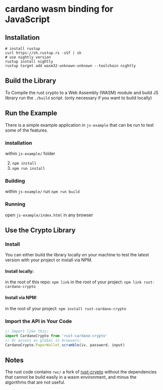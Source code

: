 # cardano wasm binding for JavaScript

## Installation

```
# install rustup
curl https://sh.rustup.rs -sSf | sh
# use nightly version
rustup install nightly
rustup target add wasm32-unknown-unknown --toolchain nightly
```

## Build the Library

To Compile the rust crypto to a Web Assembly (WASM) module and build JS library run the `./build` script.
(only necessary if you want to build locally)

## Run the Example

There is a simple example application in `js-example` that can be run to test some of the features.

### installation

within `js-example/` folder

2. `npm install`
3. `npm run install`

### Building

within `js-example/` run `npm run build`

### Running

open `js-example/index.html` in any browser

## Use the Crypto Library

### Install

You can either build the library locally on your machine
to test the latest version with your project or install via NPM.

#### Install locally:

in the root of this repo: `npm link`
in the root of your project: `npm link rust-cardano-crypto`

#### Install via NPM:

in the root of your project: `npm install rust-cardano-crypto`

### Import the API in Your Code

```js
// Import like this:
import CardanoCrypto from 'rust-cardano-crypto'
// Or access as global in browsers:
CardanoCrypto.PaperWallet.scramble(iv, password, input)
```

Notes
-----

The rust code contains `rwc/` a fork of [rust-crypto](https://github.com/DaGenix/rust-crypto)
without the dependencies that cannot be build easily in a wasm environment, and minus the 
algorithms that are not useful.

